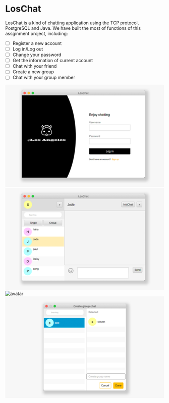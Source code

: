 # LosChat
LosChat is a kind of chatting application using the TCP protocol, PostgreSQL and Java.
We have built the most of functions of this assginment project, including:

- [ ] Register a new account
- [ ] Log in/Log out
- [ ] Change your password
- [ ] Get the information of current account
- [ ] Chat with your friend
- [ ] Create a new group
- [ ] Chat with your group member

![avatar](https://github.com/alamcat/loschat/blob/master/Other/loschat1.jpg)
![avatar](https://github.com/alamcat/loschat/blob/master/Other/loschat2.jpg)
![avatar](https://github.com/alamcat/loschat/blob/master/Other/loschat3.jpg)
![avatar](https://github.com/alamcat/loschat/blob/master/Other/loschat4.jpg)
